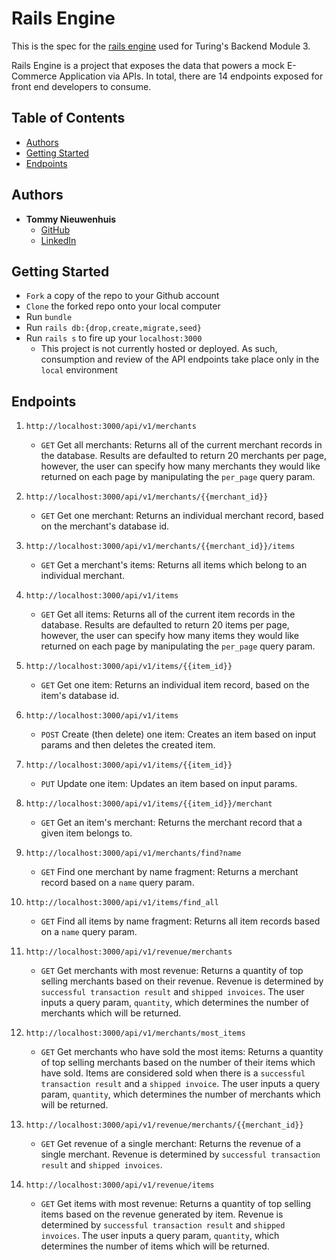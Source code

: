 # Rails Engine

This is the spec for the [rails engine](https://backend.turing.io/module3/projects/rails_engine/) used for Turing's Backend Module 3.

Rails Engine is a project that exposes the data that powers a mock E-Commerce Application via APIs. In total, there are 14 endpoints exposed for front end developers to consume.

## Table of Contents

  - [Authors](#authors)
  - [Getting Started](#getting-started)
  - [Endpoints](#endpoints)

## Authors

  - **Tommy Nieuwenhuis**
    -  [GitHub](https://github.com/tsnieuwen)
    -  [LinkedIn](https://www.linkedin.com/in/thomasnieuwenhuis/)

## Getting Started
  - `Fork` a copy of the repo to your Github account
  - `Clone` the forked repo onto your local computer
  - Run `bundle`
  - Run `rails db:{drop,create,migrate,seed}`
  - Run `rails s` to fire up your `localhost:3000`
    - This project is not currently hosted or deployed. As such, consumption and review of the API endpoints take place only in the `local` environment

## Endpoints
1. `http://localhost:3000/api/v1/merchants`

    - `GET` Get all merchants: Returns all of the current merchant records in the database. Results are defaulted to return 20 merchants per page, however, the user can specify how many merchants they would like returned on each page by manipulating the `per_page` query param.


2. `http://localhost:3000/api/v1/merchants/{{merchant_id}}`

    - `GET` Get one merchant: Returns an individual merchant record, based on the merchant's database id.


3. `http://localhost:3000/api/v1/merchants/{{merchant_id}}/items`

    - `GET` Get a merchant's items: Returns all items which belong to an individual merchant.


4. `http://localhost:3000/api/v1/items`

    - `GET` Get all items: Returns all of the current item records in the database. Results are defaulted to return 20 items per page, however, the user can specify how many items they would like returned on each page by manipulating the `per_page` query param.


5. `http://localhost:3000/api/v1/items/{{item_id}}`

    - `GET` Get one item: Returns an individual item record, based on the item's database id.


6. `http://localhost:3000/api/v1/items`

    - `POST` Create (then delete) one item: Creates an item based on input params and then deletes the created item.


7. `http://localhost:3000/api/v1/items/{{item_id}}`

    - `PUT` Update one item: Updates an item based on input params.


8. `http://localhost:3000/api/v1/items/{{item_id}}/merchant`

    - `GET` Get an item's merchant: Returns the merchant record that a given item belongs to.


9. `http://localhost:3000/api/v1/merchants/find?name`

    - `GET` Find one merchant by name fragment: Returns a merchant record based on a `name` query param.


10. `http://localhost:3000/api/v1/items/find_all`

    - `GET` Find all items by name fragment: Returns all item records based on a `name` query param.


11. `http://localhost:3000/api/v1/revenue/merchants`

    - `GET` Get merchants with most revenue: Returns a quantity of top selling merchants based on their revenue. Revenue is determined by `successful transaction result` and `shipped invoices`. The user inputs a query param, `quantity`, which determines the number of merchants which will be returned.


12. `http://localhost:3000/api/v1/merchants/most_items`

    - `GET` Get merchants who have sold the most items: Returns a quantity of top selling merchants based on the number of their items which have sold. Items are considered sold when there is a  `successful transaction result` and a `shipped invoice`. The user inputs a query param, `quantity`, which determines the number of merchants which will be returned.


13. `http://localhost:3000/api/v1/revenue/merchants/{{merchant_id}}`

    - `GET` Get revenue of a single merchant: Returns the revenue of a single merchant. Revenue is determined by `successful transaction result` and `shipped invoices`.


14. `http://localhost:3000/api/v1/revenue/items`

    - `GET` Get items with most revenue: Returns a quantity of top selling items based on the revenue generated by item. Revenue is determined by `successful transaction result` and `shipped invoices`. The user inputs a query param, `quantity`, which determines the number of items which will be returned.
